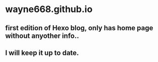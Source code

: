 # wayne668.github.io
## first edition of Hexo blog, only has home page without anyother info..
## I will keep it up to date.
